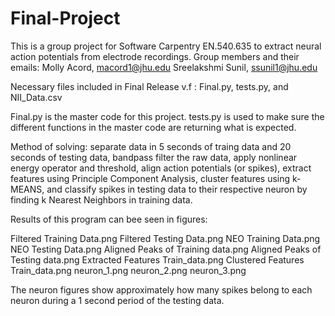 # Final-Project

This is a group project for Software Carpentry EN.540.635 to extract neural action potentials from electrode recordings. Group members and their emails: Molly Acord, macord1@jhu.edu Sreelakshmi Sunil, ssunil1@jhu.edu

Necessary files included in Final Release v.f : Final.py, tests.py, and NII_Data.csv

Final.py is the master code for this project. tests.py is used to make sure the different functions in the master code are returning what is expected.

Method of solving: separate data in 5 seconds of traing data and 20 seconds of testing data, bandpass filter the raw data, apply nonlinear energy operator and threshold, align action potentials (or spikes), extract features using Principle Component Analysis, cluster features using k-MEANS, and classify spikes in testing data to their respective neuron by finding k Nearest Neighbors in training data. 

Results of this program can bee seen in figures:

Filtered Training Data.png
Filtered Testing Data.png
NEO Training Data.png
NEO Testing Data.png
Aligned Peaks of Training data.png
Aligned Peaks of Testing data.png
Extracted Features Train_data.png
Clustered Features Train_data.png
neuron_1.png
neuron_2.png
neuron_3.png

The neuron figures show approximately how many spikes belong to each neuron during a 1 second period of the testing data.
